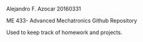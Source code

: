 Alejandro F. Azocar
20160331

ME 433- Advanced Mechatronics Github Repository

Used to keep track of homework and projects.